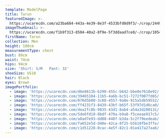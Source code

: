 ```yaml
---
template: ModelPage
title: Tarun
featuredImage: >-
  https://ucarecdn.com/a23ba684-443a-4e39-8e3f-4533bfd0d9f3/-/crop/2449x936/0,239/-/preview/
imageThumbnail: >-
  https://ucarecdn.com/f1b9f313-8504-40a2-8f9e-5f3ddaad7ce8/-/crop/1054x1483/755,0/-/preview/
firstName: Tarun
collection: Men
height: 180cm
measurementType: chest
bust: 89cm
waist: 74cm
hips: 94cm
size: 'Shirt: S/M   Pant: 32'
shoeSize: US10
hair: Black
eyes: Brown
imagePortfolio:
  - image: 'https://ucarecdn.com/d6e8613b-b290-455c-b642-bbe0e7618e92/'
  - image: 'https://ucarecdn.com/39465104-11b5-4a6b-bc51-7272f007fd65/'
  - image: 'https://ucarecdn.com/070d5b00-3c08-4557-9a8e-915a5db59552/'
  - image: 'https://ucarecdn.com/ff4231f3-8439-43bf-b65f-53f97d1d6ca0/'
  - image: 'https://ucarecdn.com/dea2fc8b-9835-43d1-8ab4-a54a3d200131/'
  - image: 'https://ucarecdn.com/5de6fd10-0bdf-470a-b9a8-f5ceeae917c5/'
  - image: 'https://ucarecdn.com/a8ad7e93-dd08-448f-b3da-5c2f79eedeab/'
  - image: 'https://ucarecdn.com/fa652e5d-d40e-42ca-8f25-b5b10fbe3ffe/'
  - image: 'https://ucarecdn.com/c1d51228-0cac-4e5f-82c1-01e417a27aa6/'
---
```


